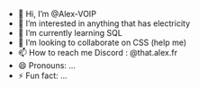 - 👋 Hi, I’m @Alex-VOIP
- 👀 I’m interested in anything that has electricity
- 🌱 I’m currently learning SQL 
- 💞️ I’m looking to collaborate on CSS (help me)
- 📫 How to reach me Discord : @that.alex.fr
- 😄 Pronouns: ...
- ⚡ Fun fact: ...

<!---
Alex-VOIP/Alex-VOIP is a ✨ special ✨ repository because its `README.md` (this file) appears on your GitHub profile.
You can click the Preview link to take a look at your changes.
--->
